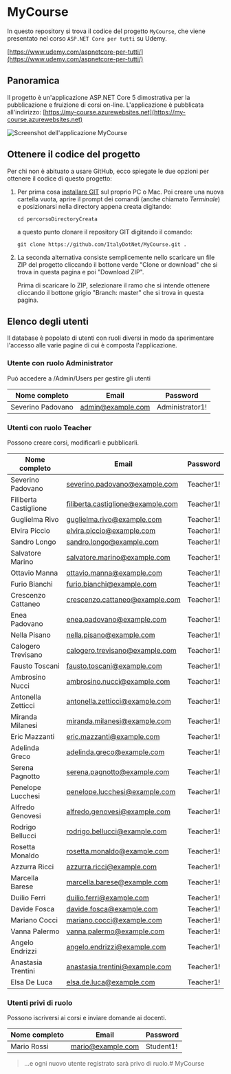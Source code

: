 # MyCourse
In questo repository si trova il codice del progetto `MyCourse`, che viene presentato nel corso `ASP.NET Core per tutti` su Udemy.

[https://www.udemy.com/aspnetcore-per-tutti/](https://www.udemy.com/aspnetcore-per-tutti/)

## Panoramica
Il progetto è un'applicazione ASP.NET Core 5 dimostrativa per la pubblicazione e fruizione di corsi on-line. L'applicazione è pubblicata all'indirizzo:
[https://my-course.azurewebsites.net](https://my-course.azurewebsites.net)

![Screenshot dell'applicazione MyCourse](docs/images/my-course.png)


## Ottenere il codice del progetto
Per chi non è abituato a usare GitHub, ecco spiegate le due opzioni per ottenere il codice di questo progetto:

 1. Per prima cosa [installare GIT](https://git-scm.com/book/it/v1/Per-Iniziare-Installare-Git#Installare-su-Linux) sul proprio PC o Mac. Poi creare una nuova cartella vuota, aprire il prompt dei comandi (anche chiamato _Terminale_) e posizionarsi nella directory appena creata digitando:
    ```
    cd percorsoDirectoryCreata
    ```
    a questo punto clonare il repository GIT digitando il comando:
    ```
    git clone https://github.com/ItalyDotNet/MyCourse.git .
    ```
 2. La seconda alternativa consiste semplicemente nello scaricare un file ZIP del progetto cliccando il bottone verde "Clone or download" che si trova in questa pagina e poi "Download ZIP".
    
    Prima di scaricare lo ZIP, selezionare il ramo che si intende ottenere cliccando il bottone grigio "Branch: master" che si trova in questa pagina.
	
## Elenco degli utenti
Il database è popolato di utenti con ruoli diversi in modo da sperimentare l'accesso alle varie pagine di cui è composta l'applicazione.

### Utente con ruolo Administrator
Può accedere a /Admin/Users per gestire gli utenti

|Nome completo    |Email            |Password       |
|-----------------|-----------------|---------------|
|Severino Padovano|admin@example.com|Administrator1!|

### Utenti con ruolo Teacher
Possono creare corsi, modificarli e pubblicarli.

|Nome completo    |Email            |Password       |
|-----------------|-----------------|---------------|
|Severino Padovano|severino.padovano@example.com|Teacher1!|
|Filiberta Castiglione|filiberta.castiglione@example.com|Teacher1!|
|Guglielma Rivo|guglielma.rivo@example.com|Teacher1!|
|Elvira Piccio|elvira.piccio@example.com|Teacher1!|
|Sandro Longo|sandro.longo@example.com|Teacher1!|
|Salvatore Marino|salvatore.marino@example.com|Teacher1!|
|Ottavio Manna|ottavio.manna@example.com|Teacher1!|
|Furio Bianchi|furio.bianchi@example.com|Teacher1!|
|Crescenzo Cattaneo|crescenzo.cattaneo@example.com|Teacher1!|
|Enea Padovano|enea.padovano@example.com|Teacher1!|
|Nella Pisano|nella.pisano@example.com|Teacher1!|
|Calogero Trevisano|calogero.trevisano@example.com|Teacher1!|
|Fausto Toscani|fausto.toscani@example.com|Teacher1!|
|Ambrosino Nucci|ambrosino.nucci@example.com|Teacher1!|
|Antonella Zetticci|antonella.zetticci@example.com|Teacher1!|
|Miranda Milanesi|miranda.milanesi@example.com|Teacher1!|
|Eric Mazzanti|eric.mazzanti@example.com|Teacher1!|
|Adelinda Greco|adelinda.greco@example.com|Teacher1!|
|Serena Pagnotto|serena.pagnotto@example.com|Teacher1!|
|Penelope Lucchesi|penelope.lucchesi@example.com|Teacher1!|
|Alfredo Genovesi|alfredo.genovesi@example.com|Teacher1!|
|Rodrigo Bellucci|rodrigo.bellucci@example.com|Teacher1!|
|Rosetta Monaldo|rosetta.monaldo@example.com|Teacher1!|
|Azzurra Ricci|azzurra.ricci@example.com|Teacher1!|
|Marcella Barese|marcella.barese@example.com|Teacher1!|
|Duilio Ferri|duilio.ferri@example.com|Teacher1!|
|Davide Fosca|davide.fosca@example.com|Teacher1!|
|Mariano Cocci|mariano.cocci@example.com|Teacher1!|
|Vanna Palermo|vanna.palermo@example.com|Teacher1!|
|Angelo Endrizzi|angelo.endrizzi@example.com|Teacher1!|
|Anastasia Trentini|anastasia.trentini@example.com|Teacher1!|
|Elsa De Luca|elsa.de.luca@example.com|Teacher1!|

### Utenti privi di ruolo
Possono iscriversi ai corsi e inviare domande ai docenti.

|Nome completo    |Email            |Password       |
|-----------------|-----------------|---------------|
|Mario Rossi      |mario@example.com|Student1!      |

> ...e ogni nuovo utente registrato sarà privo di ruolo.#   M y C o u r s e  
 
